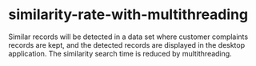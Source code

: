 # similarity-rate-with-multithreading
Similar records will be detected in a data set where customer complaints records are kept, and the detected records are displayed in the desktop application. The similarity search time is reduced by multithreading.
